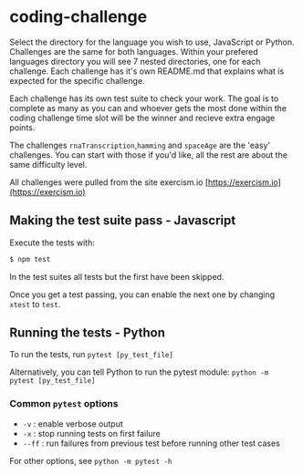 # coding-challenge

Select the directory for the language you wish to use, JavaScript or Python. Challenges are the same for both languages. Within your prefered languages directory you will see 7 nested directories, one for each challenge. Each challenge has it's own README.md that explains what is expected for the specific challenge.

Each challenge has its own test suite to check your work. The goal is to complete as many as you can and whoever gets the most done within the coding challenge time slot will be the winner and recieve extra engage points.

The challenges `rnaTranscription`,`hamming` and `spaceAge` are the 'easy' challenges. You can start with those if you'd like, all the rest are about the same difficulty level.

All challenges were pulled from the site exercism.io [https://exercism.io](https://exercism.io)

## Making the test suite pass - Javascript

Execute the tests with:

```bash
$ npm test
```

In the test suites all tests but the first have been skipped.

Once you get a test passing, you can enable the next one by changing `xtest` to
`test`.

## Running the tests - Python

To run the tests, run `pytest [py_test_file]`

Alternatively, you can tell Python to run the pytest module:
`python -m pytest [py_test_file]`

### Common `pytest` options

- `-v` : enable verbose output
- `-x` : stop running tests on first failure
- `--ff` : run failures from previous test before running other test cases

For other options, see `python -m pytest -h`
